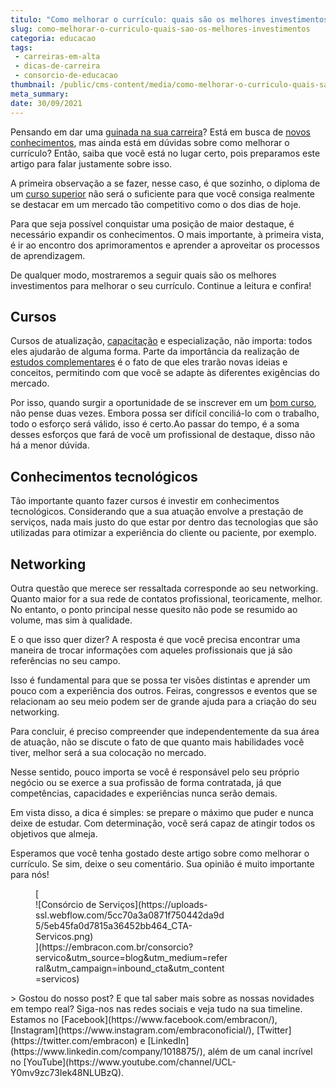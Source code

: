 ```yaml
---
titulo: "Como melhorar o currículo: quais são os melhores investimentos?"
slug: como-melhorar-o-curriculo-quais-sao-os-melhores-investimentos
categoria: educacao
tags:
 - carreiras-em-alta
 - dicas-de-carreira
 - consorcio-de-educacao
thumbnail: /public/cms-content/media/como-melhorar-o-curriculo-quais-sao-os-melhores-investimentos.jpeg
meta_summary: 
date: 30/09/2021
---
```

Pensando em dar uma [guinada na sua carreira](https://www.embracon.com.br/blog/quais-carreiras-estarao-em-alta-nos-proximos-anos-descubra-aqui)? Está em busca de [novos conhecimentos](https://www.embracon.com.br/blog/tire-as-suas-duvidas-sobre-o-consorcio-de-educacao-embracon), mas ainda está em dúvidas sobre como melhorar o currículo? Então, saiba que você está no lugar certo, pois preparamos este artigo para falar justamente sobre isso.

A primeira observação a se fazer, nesse caso, é que sozinho, o diploma de um [curso superior](https://www.embracon.com.br/blog/como-funciona-o-consorcio-embracon-para-pagar-faculdade) não será o suficiente para que você consiga realmente se destacar em um mercado tão competitivo como o dos dias de hoje.

Para que seja possível conquistar uma posição de maior destaque, é necessário expandir os conhecimentos. O mais importante, à primeira vista, é ir ao encontro dos aprimoramentos e aprender a aproveitar os processos de aprendizagem.

De qualquer modo, mostraremos a seguir quais são os melhores investimentos para melhorar o seu currículo. Continue a leitura e confira!

Cursos
------

Cursos de atualização, [capacitação](https://www.embracon.com.br/blog/entenda-como-e-o-curso-e-o-mercado-de-odontologia) e especialização, não importa: todos eles ajudarão de alguma forma. Parte da importância da realização de [estudos complementares](https://www.embracon.com.br/blog/ead-a-educacao-a-distancia-e-para-voce) é o fato de que eles trarão novas ideias e conceitos, permitindo com que você se adapte às diferentes exigências do mercado.

Por isso, quando surgir a oportunidade de se inscrever em um [bom curso](https://www.embracon.com.br/blog/4-razoes-para-investir-em-um-curso-de-idiomas-e-aprender-uma-nova-lingua), não pense duas vezes. Embora possa ser difícil conciliá-lo com o trabalho, todo o esforço será válido, isso é certo.Ao passar do tempo, é a soma desses esforços que fará de você um profissional de destaque, disso não há a menor dúvida.

Conhecimentos tecnológicos
--------------------------

Tão importante quanto fazer cursos é investir em conhecimentos tecnológicos. Considerando que a sua atuação envolve a prestação de serviços, nada mais justo do que estar por dentro das tecnologias que são utilizadas para otimizar a experiência do cliente ou paciente, por exemplo.

Networking
----------

Outra questão que merece ser ressaltada corresponde ao seu networking. Quanto maior for a sua rede de contatos profissional, teoricamente, melhor. No entanto, o ponto principal nesse quesito não pode se resumido ao volume, mas sim à qualidade.

E o que isso quer dizer? A resposta é que você precisa encontrar uma maneira de trocar informações com aqueles profissionais que já são referências no seu campo.

Isso é fundamental para que se possa ter visões distintas e aprender um pouco com a experiência dos outros. Feiras, congressos e eventos que se relacionam ao seu meio podem ser de grande ajuda para a criação do seu networking.

Para concluir, é preciso compreender que independentemente da sua área de atuação, não se discute o fato de que quanto mais habilidades você tiver, melhor será a sua colocação no mercado.

Nesse sentido, pouco importa se você é responsável pelo seu próprio negócio ou se exerce a sua profissão de forma contratada, já que competências, capacidades e experiências nunca serão demais.

Em vista disso, a dica é simples: se prepare o máximo que puder e nunca deixe de estudar. Com determinação, você será capaz de atingir todos os objetivos que almeja.

Esperamos que você tenha gostado deste artigo sobre como melhorar o currículo. Se sim, deixe o seu comentário. Sua opinião é muito importante para nós!

<figure class="w-richtext-figure-type-image w-richtext-align-center" style="max-width:310px">[<div>![Consórcio de Serviços](https://uploads-ssl.webflow.com/5cc70a3a0871f750442da9d5/5eb45fa0d7815a36452bb464_CTA-Servicos.png)</div>](https://embracon.com.br/consorcio?servico&utm_source=blog&utm_medium=referral&utm_campaign=inbound_cta&utm_content=servicos)</figure>> Gostou do nosso post? E que tal saber mais sobre as nossas novidades em tempo real? Siga-nos nas redes sociais e veja tudo na sua timeline. Estamos no [Facebook](https://www.facebook.com/embracon/), [Instagram](https://www.instagram.com/embraconoficial/), [Twitter](https://twitter.com/embracon) e [LinkedIn](https://www.linkedin.com/company/1018875/), além de um canal incrível no [YouTube](https://www.youtube.com/channel/UCL-Y0mv9zc73Iek48NLUBzQ).
